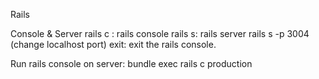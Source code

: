 Rails

Console & Server
rails c : rails console
rails s: rails server
rails s -p 3004 (change localhost port)
exit: exit the rails console. 

Run rails console on server:
bundle exec rails c production
